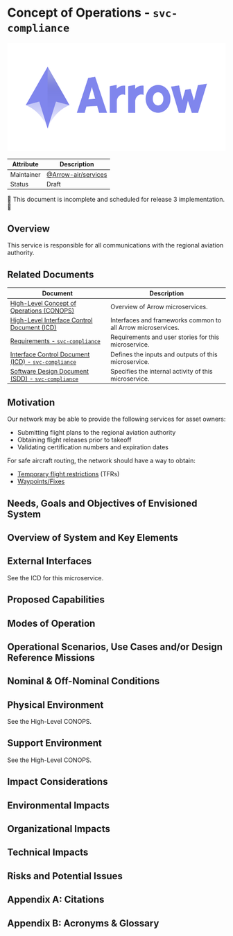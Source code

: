 # Concept of Operations - `svc-compliance`

<center>

<img src="https://github.com/Arrow-air/tf-github/raw/main/src/templates/doc-banner-services.png" style="height:250px" />

</center>

Attribute | Description
--- | ---
Maintainer | [@Arrow-air/services](https://github.com/orgs/Arrow-air/teams)
Status | Draft

:construction: This document is incomplete and scheduled for release 3 implementation. :construction: 

## Overview

This service is responsible for all communications with the regional aviation authority.

## Related Documents

Document | Description
--- | ---
[High-Level Concept of Operations (CONOPS)](https://github.com/Arrow-air/se-services/blob/develop/docs/conops.md) | Overview of Arrow microservices.
[High-Level Interface Control Document (ICD)](https://github.com/Arrow-air/se-services/blob/develop/docs/icd.md)  | Interfaces and frameworks common to all Arrow microservices.
[Requirements - `svc-compliance`](https://nocodb.arrowair.com/dashboard/#/nc/view/d1bb0a51-e22f-4b91-b1c5-66f11f4f861b) | Requirements and user stories for this microservice.
[Interface Control Document (ICD) - `svc-compliance`](./icd.md) | Defines the inputs and outputs of this microservice.
[Software Design Document (SDD) - `svc-compliance`](./sdd.md) | Specifies the internal activity of this microservice.

## Motivation

Our network may be able to provide the following services for asset owners:
- Submitting flight plans to the regional aviation authority
- Obtaining flight releases prior to takeoff
- Validating certification numbers and expiration dates

For safe aircraft routing, the network should have a way to obtain:
- [Temporary flight restrictions](https://www.faa.gov/uas/getting_started/temporary_flight_restrictions) (TFRs)
- [Waypoints/Fixes](https://www.faa.gov/air_traffic/flight_info/aeronav/aero_data/loc_id_search/fixes_waypoints/)

## Needs, Goals and Objectives of Envisioned System

## Overview of System and Key Elements

## External Interfaces

See the ICD for this microservice.

## Proposed Capabilities

## Modes of Operation

## Operational Scenarios, Use Cases and/or Design Reference Missions

## Nominal & Off-Nominal Conditions

## Physical Environment

See the High-Level CONOPS.

## Support Environment

See the High-Level CONOPS.

## Impact Considerations

## Environmental Impacts

## Organizational Impacts

## Technical Impacts

## Risks and Potential Issues

## Appendix A: Citations

## Appendix B: Acronyms & Glossary
